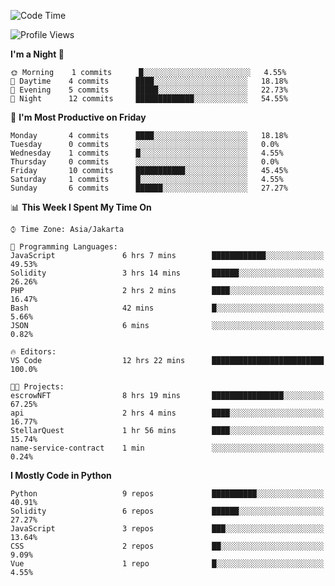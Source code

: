 <!--START_SECTION:waka-->
![Code Time](http://img.shields.io/badge/Code%20Time-1%2C265%20hrs%2030%20mins-blue)

![Profile Views](http://img.shields.io/badge/Profile%20Views-0-blue)

**I'm a Night 🦉** 

```text
🌞 Morning    1 commits      █░░░░░░░░░░░░░░░░░░░░░░░░   4.55% 
🌆 Daytime    4 commits      ████░░░░░░░░░░░░░░░░░░░░░   18.18% 
🌃 Evening    5 commits      █████░░░░░░░░░░░░░░░░░░░░   22.73% 
🌙 Night      12 commits     █████████████░░░░░░░░░░░░   54.55%

```
📅 **I'm Most Productive on Friday** 

```text
Monday       4 commits      ████░░░░░░░░░░░░░░░░░░░░░   18.18% 
Tuesday      0 commits      ░░░░░░░░░░░░░░░░░░░░░░░░░   0.0% 
Wednesday    1 commits      █░░░░░░░░░░░░░░░░░░░░░░░░   4.55% 
Thursday     0 commits      ░░░░░░░░░░░░░░░░░░░░░░░░░   0.0% 
Friday       10 commits     ███████████░░░░░░░░░░░░░░   45.45% 
Saturday     1 commits      █░░░░░░░░░░░░░░░░░░░░░░░░   4.55% 
Sunday       6 commits      ██████░░░░░░░░░░░░░░░░░░░   27.27%

```


📊 **This Week I Spent My Time On** 

```text
⌚︎ Time Zone: Asia/Jakarta

💬 Programming Languages: 
JavaScript               6 hrs 7 mins        ████████████░░░░░░░░░░░░░   49.53% 
Solidity                 3 hrs 14 mins       ██████░░░░░░░░░░░░░░░░░░░   26.26% 
PHP                      2 hrs 2 mins        ████░░░░░░░░░░░░░░░░░░░░░   16.47% 
Bash                     42 mins             █░░░░░░░░░░░░░░░░░░░░░░░░   5.66% 
JSON                     6 mins              ░░░░░░░░░░░░░░░░░░░░░░░░░   0.82%

🔥 Editors: 
VS Code                  12 hrs 22 mins      █████████████████████████   100.0%

🐱‍💻 Projects: 
escrowNFT                8 hrs 19 mins       ████████████████░░░░░░░░░   67.25% 
api                      2 hrs 4 mins        ████░░░░░░░░░░░░░░░░░░░░░   16.77% 
StellarQuest             1 hr 56 mins        ████░░░░░░░░░░░░░░░░░░░░░   15.74% 
name-service-contract    1 min               ░░░░░░░░░░░░░░░░░░░░░░░░░   0.24%

```

**I Mostly Code in Python** 

```text
Python                   9 repos             ██████████░░░░░░░░░░░░░░░   40.91% 
Solidity                 6 repos             ██████░░░░░░░░░░░░░░░░░░░   27.27% 
JavaScript               3 repos             ███░░░░░░░░░░░░░░░░░░░░░░   13.64% 
CSS                      2 repos             ██░░░░░░░░░░░░░░░░░░░░░░░   9.09% 
Vue                      1 repo              █░░░░░░░░░░░░░░░░░░░░░░░░   4.55%

```



<!--END_SECTION:waka-->

